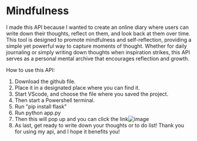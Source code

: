 # Mindfulness
I made this API because I wanted to create an online diary where users can write down their thoughts, reflect on them, and look back at them over time. This tool is designed to promote mindfulness and self-reflection, providing a simple yet powerful way to capture moments of thought. Whether for daily journaling or simply writing down thoughts when inspiration strikes, this API serves as a personal mental archive that encourages reflection and growth.

How to use this API:
1. Download the github file.
2. Place it in a designated place where you can find it.
3. Start VScode, and choose the file where you saved the project.
4. Then start a Powershell terminal.
5. Run "pip install flask"
6. Run python app.py
7. Then this will pop up and you can click the link![image](https://github.com/user-attachments/assets/096d2c64-0027-4c24-b14c-62284607a00a)
8. As last, get ready to write down your thoughts or to do list!
Thank you for using my api, and I hope it benefits you!
